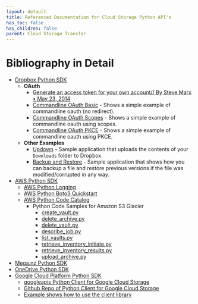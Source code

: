 ```yaml
---
layout: default
title: Referenced Documentation for Cloud Storage Python API's
has_toc: false
has_children: false
parent: Cloud Storage Transfer
---
```

# Bibliography in Detail

* [Dropbox Python SDK](https://github.com/dropbox/dropbox-sdk-python)
  * **OAuth**
    * [Generate an access token for your own account// By Steve Marx • May 23, 2014](https://dropbox.tech/developers/generate-an-access-token-for-your-own-account)
    * [Commandline OAuth Basic](https://github.com/dropbox/dropbox-sdk-python/blob/master/example/oauth/commandline-oauth.py) - Shows a simple example of commandline oauth (no redirect).
    * [Commandline OAuth Scopes](https://github.com/dropbox/dropbox-sdk-python/blob/master/example/oauth/commandline-oauth-scopes.py) - Shows a simple example of commandline oauth using scopes.
    * [Commandline OAuth PKCE](https://github.com/dropbox/dropbox-sdk-python/blob/master/example/oauth/commandline-oauth-pkce.py) - Shows a simple example of commandline oauth using PKCE.
  * **Other Examples**
    * [Updown](https://github.com/dropbox/dropbox-sdk-python/blob/master/example/updown.py) - Sample application that uploads the contents of your `Downloads` folder to Dropbox.
    * [Backup and Restore](https://github.com/dropbox/dropbox-sdk-python/tree/master/example/back-up-and-restore) - Sample application that shows how you can backup a file and restore previous versions if the file was modified/corrupted in any way.
* [AWS Python SDK](https://aws.amazon.com/sdk-for-python/)
  * [AWS Python Logging](https://docs.aws.amazon.com/lambda/latest/dg/python-logging.html)
  * [AWS Python Boto3 Quickstart](https://boto3.amazonaws.com/v1/documentation/api/latest/guide/quickstart.html)
  * [AWS Python Code Catalog](https://docs.aws.amazon.com/code-samples/latest/catalog/code-catalog-python-example_code-s3.html)
    * Python Code Samples for Amazon S3 Glacier
      * [create\_vault.py](./python-glacier-create_vault.py.html)
      * [delete\_archive.py](./python-glacier-delete_archive.py.html)
      * [delete\_vault.py](./python-glacier-delete_vault.py.html)
      * [describe\_job.py](./python-glacier-describe_job.py.html)
      * [list\_vaults.py](./python-glacier-list_vaults.py.html)
      * [retrieve\_inventory\_initiate.py](./python-glacier-retrieve_inventory_initiate.py.html)
      * [retrieve\_inventory\_results.py](./python-glacier-retrieve_inventory_results.py.html)
      * [upload\_archive.py](./python-glacier-upload_archive.py.html)
* [Mega.nz Python SDK](https://github.com/odwyersoftware/mega.py)
* [OneDrive Python SDK](https://github.com/OneDrive/onedrive-sdk-python)
* [Google Cloud Platform Python SDK](https://cloud.google.com/storage/docs/reference/libraries#client-libraries-usage-python)
  * [googleapis Python Client for Google Cloud Storage](https://googleapis.dev/python/storage/latest/index.html)
  * [Github Repo of Python Client for Google Cloud Storage](https://github.com/googleapis/python-storage)
  * [Example shows how to use the client library](https://github.com/GoogleCloudPlatform/python-docs-samples/blob/master/storage/cloud-client/storage_create_bucket_class_location.py)
